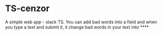 # TS-cenzor

A simple web app - stack TS.
You can add bad words into a field and when you type a text and submit it, it change bad words in your text into ****
